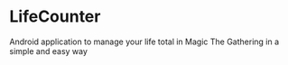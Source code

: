 LifeCounter
===========

Android application to manage your life total in Magic The Gathering in a simple and easy way
